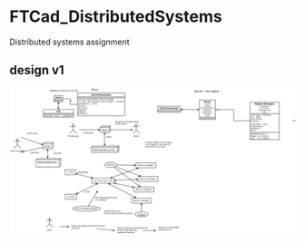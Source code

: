 # FTCad_DistributedSystems
Distributed systems assignment

## design v1

![design image should be here](https://github.com/Oldalf/FTCad_DistributedSystems/blob/master/docs/testDesign_1.svg) 
